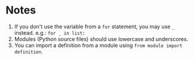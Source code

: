 # Notes
1. If you don't use the variable from a `for` statement, you may use `_` instead. e.g.: `for _ in list:`
2. Modules (Python source files) should use lowercase and underscores.
3. You can import a definition from a module using `from module import definition`.

